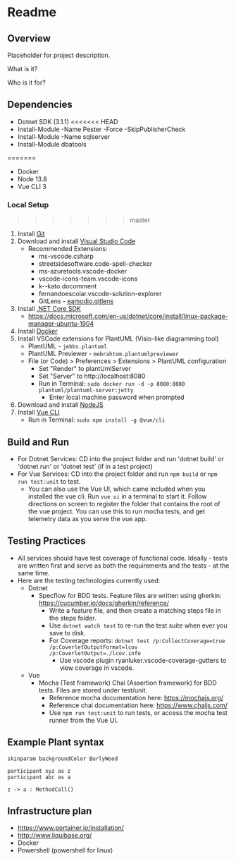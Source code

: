 # Readme

## Overview

Placeholder for project description.

What is it?

Who is it for?

## Dependencies

* Dotnet SDK (3.1.1)
<<<<<<< HEAD
* Install-Module -Name Pester -Force -SkipPublisherCheck
* Install-Module -Name sqlserver
* Install-Module dbatools

=======
* Docker
* Node 13.8
* Vue CLI 3

### Local Setup
>>>>>>> master

1. Install [Git](https://www.atlassian.com/git/tutorials/install-git)
2. Download and install [Visual Studio Code](https://code.visualstudio.com/)
    * Recommended Extensions:
        * ms-vscode.csharp
        * streetsidesoftware.code-spell-checker
        * ms-azuretools.vscode-docker
        * vscode-icons-team.vscode-icons
        * k--kato.docomment
        * fernandoescolar.vscode-solution-explorer
        * GitLens - [eamodio.gitlens](https://marketplace.visualstudio.com/items?itemName=eamodio.gitlens)
3. Install [.NET Core SDK](https://dotnet.microsoft.com/download/dotnet-core/sdk-for-vs-code)
    * https://docs.microsoft.com/en-us/dotnet/core/install/linux-package-manager-ubuntu-1904
4. Install [Docker](https://docs.docker.com/install/)
5. Install VSCode extensions for PlantUML (Visio-like diagramming tool)
    * PlantUML - `jebbs.plantuml`
    * PlantUML Previewer - `mebrahtom.plantumlpreviewer`
    * File (or Code) > Preferences > Extensions > PlantUML configuration
        * Set "Render" to plantUmlServer
        * Set "Server" to http://localhost:8080
        * Run in Terminal: ```sudo docker run -d -p 8080:8080 plantuml/plantuml-server:jetty```
            * Enter local machine password when prompted
6. Download and install [NodeJS](https://nodejs.org/en/download/)
7. Install [Vue CLI](https://cli.vuejs.org/)
    * Run in Terminal: ```sudo npm install -g @vue/cli```

## Build and Run

* For Dotnet Services: CD into the project folder and run 'dotnet build' or 'dotnet run' or 'dotnet test' (if in a test project)
* For Vue Services: CD into the project folder and run ```npm build``` or ```npm run test:unit``` to test.
  * You can also use the Vue UI, which came included when you installed the vue cli. Run ```vue ui``` in a terminal to start it. Follow directions on screen to register the folder that contains the root of the vue project. You can use this to run mocha tests, and get telemetry data as you serve the vue app.

## Testing Practices

* All services should have test coverage of functional code. Ideally - tests are written first and serve as both the requirements and the tests - at the same time.
* Here are the testing technologies currently used:
  * Dotnet
    * Specflow for BDD tests. Feature files are written using gherkin: https://cucumber.io/docs/gherkin/reference/
      * Write a feature file, and then create a matching steps file in the steps folder. 
      * Use ```dotnet watch test``` to re-run the test suite when ever you save to disk. 
      * For Coverage reports: ```dotnet test /p:CollectCoverage=true /p:CoverletOutputFormat=lcov /p:CoverletOutput=./lcov.info```
        * Use vscode plugin ryanluker.vscode-coverage-gutters to view coverage in vscode. 
  * Vue
    * Mocha (Test framework) Chai (Assertion framework) for BDD tests. Files are stored under test/unit.
      * Reference mocha documentation here: https://mochajs.org/
      * Reference chai documentation here: https://www.chaijs.com/
      * Use ```npm run test:unit``` to run tests, or access the mocha test runner from the Vue UI.

## Example Plant syntax

```plantuml
skinparam backgroundColor BurlyWood

participant xyz as z
participant abc as a

z -> a : MethodCall()

```

## Infrastructure plan

* https://www.portainer.io/installation/
* http://www.liquibase.org/
* Docker
* Powershell (powershell for linux)